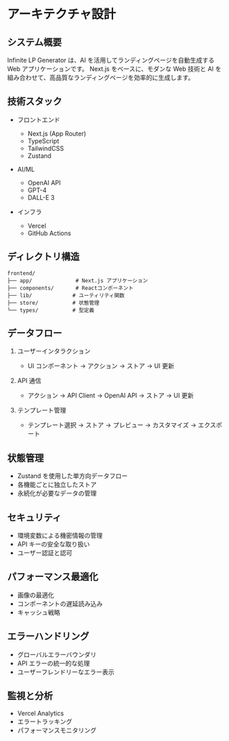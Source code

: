 # アーキテクチャ設計

## システム概要

Infinite LP Generator は、AI を活用してランディングページを自動生成する Web アプリケーションです。
Next.js をベースに、モダンな Web 技術と AI を組み合わせて、高品質なランディングページを効率的に生成します。

## 技術スタック

- フロントエンド

  - Next.js (App Router)
  - TypeScript
  - TailwindCSS
  - Zustand

- AI/ML

  - OpenAI API
  - GPT-4
  - DALL-E 3

- インフラ
  - Vercel
  - GitHub Actions

## ディレクトリ構造

```
frontend/
├── app/              # Next.js アプリケーション
├── components/       # Reactコンポーネント
├── lib/             # ユーティリティ関数
├── store/           # 状態管理
└── types/           # 型定義
```

## データフロー

1. ユーザーインタラクション

   - UI コンポーネント → アクション → ストア → UI 更新

2. API 通信

   - アクション → API Client → OpenAI API → ストア → UI 更新

3. テンプレート管理
   - テンプレート選択 → ストア → プレビュー → カスタマイズ → エクスポート

## 状態管理

- Zustand を使用した単方向データフロー
- 各機能ごとに独立したストア
- 永続化が必要なデータの管理

## セキュリティ

- 環境変数による機密情報の管理
- API キーの安全な取り扱い
- ユーザー認証と認可

## パフォーマンス最適化

- 画像の最適化
- コンポーネントの遅延読み込み
- キャッシュ戦略

## エラーハンドリング

- グローバルエラーバウンダリ
- API エラーの統一的な処理
- ユーザーフレンドリーなエラー表示

## 監視と分析

- Vercel Analytics
- エラートラッキング
- パフォーマンスモニタリング
